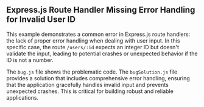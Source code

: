 ## Express.js Route Handler Missing Error Handling for Invalid User ID

This example demonstrates a common error in Express.js route handlers: the lack of proper error handling when dealing with user input. In this specific case, the route `/users/:id` expects an integer ID but doesn't validate the input, leading to potential crashes or unexpected behavior if the ID is not a number.

The `bug.js` file shows the problematic code. The `bugSolution.js` file provides a solution that includes comprehensive error handling, ensuring that the application gracefully handles invalid input and prevents unexpected crashes.  This is critical for building robust and reliable applications.